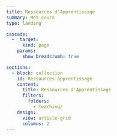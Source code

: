 ```yaml
---
title: Ressources d'Apprentissage
summary: Mes cours
type: landing

cascade:
  - _target:
      kind: page
    params:
      show_breadcrumb: true

sections:
  - block: collection
    id: Ressources-apprentissage
    content:
      title: Ressources d'Apprentissage
      filters:
        folders:
          - teaching/
    design:
      view: article-grid
      columns: 2
---
```




